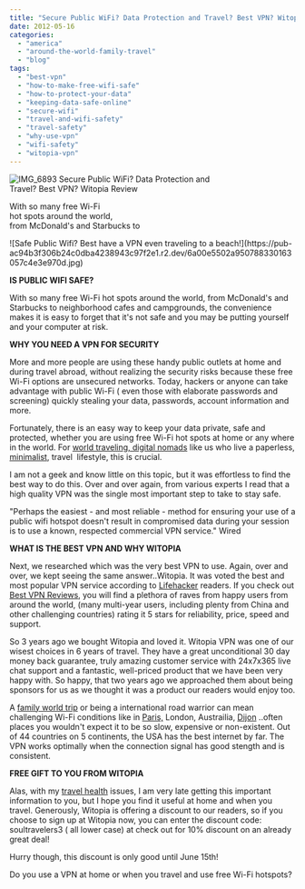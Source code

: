 ```yaml
---
title: "Secure Public WiFi? Data Protection and Travel? Best VPN? Witopia Review"
date: 2012-05-16
categories: 
  - "america"
  - "around-the-world-family-travel"
  - "blog"
tags: 
  - "best-vpn"
  - "how-to-make-free-wifi-safe"
  - "how-to-protect-your-data"
  - "keeping-data-safe-online"
  - "secure-wifi"
  - "travel-and-wifi-safety"
  - "travel-safety"
  - "why-use-vpn"
  - "wifi-safety"
  - "witopia-vpn"
---
```


![IMG_6893](https://pub-ac94b3f306b24c0dba4238943c97f2e1.r2.dev/6a00e5502a950788330167667020d0970b.jpg) Secure Public WiFi? Data Protection and  
Travel? Best VPN? Witopia Review  
  
With so many free Wi-Fi  
hot spots around the world,  
from McDonald's and Starbucks to

<!--more--> ![Safe Public Wifi? Best have a VPN even traveling to a beach!](https://pub-ac94b3f306b24c0dba4238943c97f2e1.r2.dev/6a00e5502a950788330163057c4e3e970d.jpg)  
  
**IS PUBLIC WIFI SAFE?**  
  
With so many free Wi-Fi hot spots around the world, from McDonald's and Starbucks to neighborhood cafes and campgrounds, the convenience makes it is easy to forget that it's not safe and you may be putting yourself and your computer at risk.  
  
**WHY YOU NEED A VPN FOR SECURITY**  
  
More and more people are using these handy public outlets at home and during travel abroad, without realizing the security risks because these free Wi-Fi options are unsecured networks. Today, hackers or anyone can take advantage with public Wi-Fi ( even those with elaborate passwords and screening) quickly stealing your data, passwords, account information and more.  
  
Fortunately, there is an easy way to keep your data private, safe and protected, whether you are using free Wi-Fi hot spots at home or any where in the world. For [world traveling, digital nomads](https://pub-ac94b3f306b24c0dba4238943c97f2e1.r2.dev/2009/04/how-to-travel-the-world-as-a-digital-nomad-family.html "world traveling digital nomads") like us who live a paperless, [minimalist](https://pub-ac94b3f306b24c0dba4238943c97f2e1.r2.dev/2011/08/minimalist-living-family-travel-lifestyle-books.html "minimalist lifestyle"), travel  lifestyle, this is crucial.  
  
I am not a geek and know little on this topic, but it was effortless to find the best way to do this. Over and over again, from various experts I read that a high quality VPN was the single most important step to take to stay safe.  
  
  
"Perhaps the easiest - and most reliable - method for ensuring your use of a public wifi hotspot doesn't result in compromised data during your session is to use a known, respected commercial VPN service." Wired  
  

**WHAT IS THE BEST VPN AND WHY WITOPIA**  
  
Next, we researched which was the very best VPN to use. Again, over and over, we kept seeing the same answer..Witopia. It was voted the best and  most popular VPN service according to [Lifehacker](http://lifehacker.com/5761226/best-vpn-service-provider-witopia "lifehackers best vpn") readers. If you check out [Best VPN Reviews](http://www.vpnreviews.com/?p=84 "best vpn reviews"), you will find a plethora of raves from happy users from around the world, (many multi-year users, including plenty from China and other challenging countries) rating it 5 stars for reliability, price, speed and support.  
  
So 3 years ago we bought Witopia and loved it. Witopia VPN was one of our wisest choices in 6 years of travel. They have a great unconditional 30 day money back guarantee, truly amazing customer service with 24x7x365 live chat support and a fantastic, well-priced product that we have been very happy with. So happy, that two years ago we approached them about being sponsors for us as we thought it was a product our readers would enjoy too.  
  
A [family world trip](https://pub-ac94b3f306b24c0dba4238943c97f2e1.r2.dev/2010/09/8-reasons-for-a-family-world-trip-international-vacations-holidays-abroad-longterm-travel-rtw.html "a family world trip") or being a international road warrior can mean challenging Wi-Fi conditions like in [Paris,](https://pub-ac94b3f306b24c0dba4238943c97f2e1.r2.dev/2010/10/free-wifi-travel-office-paris-digital-nomad-technomad-minimalist-workshift-mobile-work-on-the-road.html "paris free wifi") London, Austrailia, [Dijon](https://pub-ac94b3f306b24c0dba4238943c97f2e1.r2.dev/2006/10/laptop-madness.html "wifi madness in europe") ..often places you wouldn't expect it to be so slow, expensive or non-existent. Out of 44 countries on 5 continents, the USA has the best internet by far. The VPN works optimally when the connection signal has good stength and is consistent.  
  
  
**FREE GIFT TO YOU FROM WITOPIA**  
  
Alas, with my [travel health](https://pub-ac94b3f306b24c0dba4238943c97f2e1.r2.dev/2011/09/travel-health-secrets-for-long-term-digital-nomads.html "travel health") issues, I am very late getting this important information to you, but I hope you find it useful at home and when you travel. Generously, Witopia is offering a discount to our readers, so if you choose to sign up at Witopia now, you can enter the discount code: soultravelers3 ( all lower case) at check out for 10% discount on an already great deal!  
  
Hurry though, this discount is only good until June 15th!  
  
Do you use a VPN at home or when you travel and use free Wi-Fi hotspots?
